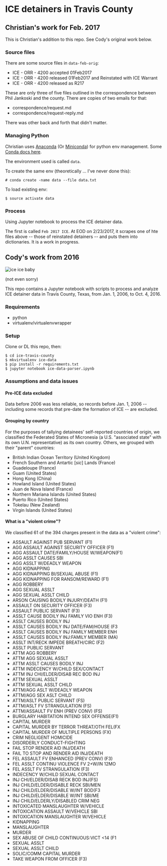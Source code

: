# ICE detainers in Travis County

## Christian's work for Feb. 2017

This is Christian's addition to this repo. See Cody's original work below.

### Source files
There are some source files in `data-feb-orig`:
- ICE - ORR - 4200 accepted 01Feb2017
- ICE - ORR - 4200 released 01Feb2017 and Reinstated with ICE Warrant
- ICE - ORR - 4200 released as R217

These are only three of five files outlined in the correspondence between Phil Jankoski and the county. There are copies of two emails for that:

- correspondence/request.md
- correspondence/request-reply.md

There was other back and forth that didn't matter.

### Managing Python

Christian uses [Anaconda](https://docs.continuum.io/anaconda/install) (Or [Miniconda](http://conda.pydata.org/docs/install/quick.html)) for python env management. Some [Conda docs here](https://conda.io/docs/intro.html).

The environment used is called `data`.

To create the same env (theoretically ... I've never done this):

``` shell
# conda create -name data --file data.txt
```

To load existing env:

``` shell
$ source activate data
```

### Process

Using Jupyter notebook to process the ICE detainer data.

The first is called `Feb 2017 ICE`. At EOD on 2/23/2017, it scrapes one of hte files above -- those of reinstated detainers -- and puts them into dictionaries. It is a work in progress.


## Cody's work from 2016

![ice ice baby](https://media.giphy.com/media/j0A3pPBp0NAXe/giphy.gif)

(not even sorry)

This repo contains a Jupyter notebook with scripts to process and analyze ICE detainer data in Travis County, Texas, from Jan. 1, 2006, to Oct. 4, 2016.

### Requirements
* python
* virtualenv/virtualenvwrapper

### Setup
Clone or DL this repo, then:
```shell
$ cd ice-travis-county
$ mkvirtualenv ice-data
$ pip install -r requirements.txt
$ jupyter notebook ice-data-parser.ipynb
```

### Assumptions and data issues

#### Pre-ICE data excluded
Data before 2006 was less reliable, so records before Jan. 1, 2006 -- including some records that pre-date the formation of ICE -- are excluded.

#### Grouping by country
For the purposes of tallying detainees' self-reported countries of origin, we classified the Federated States of Micronesia (a U.S. "associated state" with its own U.N. representative) as its own country. Others, we grouped with their "parent" countries:
* British Indian Ocean Territory (United Kingdom)
* French Southern and Antartic [_sic_] Lands (France)
* Guadeloupe (France)
* Guam (United States)
* Hong Kong (China)
* Howland Island (United States)
* Juan de Nova Island (France)
* Northern Mariana Islands (United States)
* Puerto Rico (United States)
* Tokelau (New Zealand)
* Virgin Islands (United States)

#### What is a "violent crime"?
We classified 61 of the 394 charges present in the data as a "violent crime":
* ASSAULT AGAINST PUB SERVANT (F1)
* AGG ASSAULT AGAINST SECURITY OFFICER (F1)
* AGG ASSAULT DATE/FAMILY/HOUSE W/WEAPON(F1)
* AGG ASSLT CAUSES SBI
* AGG ASSLT W/DEADLY WEAPON
* AGG KIDNAPPING
* AGG KIDNAPPING BI/SEXUAL ABUSE (F1)
* AGG KIDNAPPING FOR RANSOM/REWARD (F1)
* AGG ROBBERY
* AGG SEXUAL ASSLT
* AGG SEXUAL ASSLT CHILD
* ARSON CAUSING BODILY INJURY/DEATH (F1)
* ASSAULT ON SECURITY OFFICER (F3)
* ASSAULT PUBLIC SERVANT (F3)
* ASSLT CAUSE BODILY INJ FAMILY VIO ENH (F3)
* ASSLT CAUSES BODILY INJ
* ASSLT CAUSES BODILY INJ DATE/FAM/HOUSE (F3
* ASSLT CAUSES BODILY INJ FAMILY MEMBER ENH
* ASSLT CAUSES BODILY INJ:FAMILY MEMBER (MA)
* ASSLT INT/RECK IMPEDE BREATH/CIRC (F2)
* ASSLT PUBLIC SERVANT
* ATTM AGG ROBBERY
* ATTM AGG SEXUAL ASSLT
* ATTM ASSLT CAUSES BODILY INJ
* ATTM INDECENCY W/CHILD SEX/CONTACT
* ATTM INJ CHI/ELDER/DISAB REC BOD INJ
* ATTM SEXUAL ASSLT
* ATTM SEXUAL ASSLT CHILD
* ATTM/AGG ASLT W/DEADLY WEAPON
* ATTM/AGG SEX ASLT CHILD
* ATTM/ASLT PUBLIC SERVANT (FS)
* ATTM/ASLT FV STRANGULATION (FS)
* ATTM/ASSAULT FV ENH (PREV CONV) (FS)
* BURGLARY HABITATION INTEND SEX OFFENSE(F1)
* CAPITAL MURDER
* CAPITAL MURDER BY TERROR THREAT/OTH FEL(FX
* CAPITAL MURDER OF MULTIPLE PERSONS (FX)
* CRIM NEGLIGENT HOMICIDE
* DISORDERLY CONDUCT-FIGHTING
* FAIL STOP RENDER AID INJ/DEATH
* FAIL TO STOP AND RENDER AID INJ/DEATH
* FEL ASSAULT FV ENHANCED (PREV CONV) (F3)
* FEL ASSLT CONTINU VIOLENCE FV 2+W/IN 12MO
* FEL ASSLT FV STRANGULATION (F3)
* INDECENCY W/CHILD SEXUAL CONTACT
* INJ CHI/ELDER/DISAB RECK BOD INJ(FS)
* INJ CHILD/ELDER/DISABLE RECK SBI/MEN
* INJ CHILD/ELDER/DISABLE W/INT BOD(F3
* INJ CHILD/ELDER/DISABLE W/INT SBI/ME
* INJ CHILD/ELDERLY/DISABLED CRIM NEG
* INTOXICATED MANSLAUGHTER W/VEHICLE
* INTOXICATION ASSAULT W/VEHICLE SBI
* INTOXICATION MANSLAUGHTER W/VEHICLE
* KIDNAPPING
* MANSLAUGHTER
* MURDER
* SEX ABUSE OF CHILD CONTINUOUS:VICT <14 (F1
* SEXUAL ASSLT
* SEXUAL ASSLT CHILD
* SOLIC/COMM CAPITAL MURDER
* TAKE WEAPON FROM OFFICER (F3)


